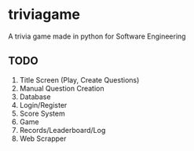 # triviagame
A trivia game made in python for Software Engineering


## TODO
1. Title Screen (Play, Create Questions)
2. Manual Question Creation
3. Database
4. Login/Register
5. Score System
6. Game
7. Records/Leaderboard/Log
8. Web Scrapper
